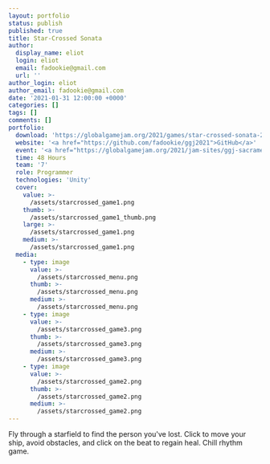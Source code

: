 ```yaml
---
layout: portfolio
status: publish
published: true
title: Star-Crossed Sonata
author:
  display_name: eliot
  login: eliot
  email: fadookie@gmail.com
  url: ''
author_login: eliot
author_email: fadookie@gmail.com
date: '2021-01-31 12:00:00 +0000'
categories: []
tags: []
comments: []
portfolio:
  download: 'https://globalgamejam.org/2021/games/star-crossed-sonata-2'
  website: '<a href="https://github.com/fadookie/ggj2021">GitHub</a>'
  event: '<a href="https://globalgamejam.org/2021/jam-sites/ggj-sacramento">Global Game Jam Sacramento 2021</a>'
  time: 48 Hours
  team: '7'
  role: Programmer
  technologies: 'Unity'
  cover:
    value: >-
      /assets/starcrossed_game1.png
    thumb: >-
      /assets/starcrossed_game1_thumb.png
    large: >-
      /assets/starcrossed_game1.png
    medium: >-
      /assets/starcrossed_game1.png
  media:
    - type: image
      value: >-
        /assets/starcrossed_menu.png 
      thumb: >-
        /assets/starcrossed_menu.png 
      medium: >-
        /assets/starcrossed_menu.png 
    - type: image
      value: >-
        /assets/starcrossed_game3.png
      thumb: >-
        /assets/starcrossed_game3.png
      medium: >-
        /assets/starcrossed_game3.png
    - type: image
      value: >-
        /assets/starcrossed_game2.png
      thumb: >-
        /assets/starcrossed_game2.png
      medium: >-
        /assets/starcrossed_game2.png
---
```


Fly through a starfield to find the person you've lost. Click to move your ship, avoid obstacles, and click on the beat to regain heal. Chill rhythm game.

